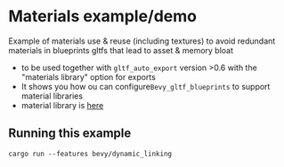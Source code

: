 
# Materials example/demo

Example of materials use & reuse (including textures) to avoid redundant materials in blueprints gltfs that lead to asset & memory bloat
- to be used together with ```gltf_auto_export``` version >0.6  with the "materials library" option for exports
- It shows you how ou can configure```Bevy_gltf_blueprints``` to support material libraries
- material library is [here](./assets/materials/) 


## Running this example

```
cargo run --features bevy/dynamic_linking
```
